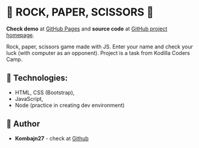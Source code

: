 # :game_die: ROCK, PAPER, SCISSORS :game_die:

**Check demo** at  [GitHub Pages](https://kombajn27.github.io/rock-paper-scissors/) and **source code** at [GitHub project homepage](https://github.com/Kombajn27/game1).

Rock, paper, scissors game made with JS. Enter your name and check your luck (with computer as an opponent).
Project is a task from Kodilla Coders Camp.    

## :rocket: Technologies:
* HTML, CSS (Bootstrap),
* JavaScript,
* Node (practice in creating dev environment)

## :bust_in_silhouette: Author
* **Kombajn27** - check at [Github](https://github.com/Kombajn27)
